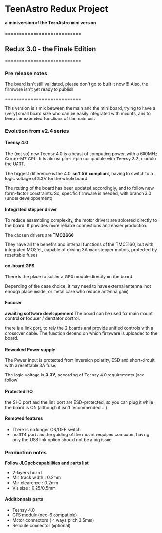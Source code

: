 # TeenAstro Redux Project
#### a mini version of the TeenAstro mini version
===========================

## Redux 3.0 - the Finale Edition


===========================
### Pre release notes
The board isn't still validated, please don't go to built it now !!!
Also, the firmware isn't yet ready to publish

===========================

This version is a mix between the main and the mini board, trying to have a (very) small board size who can be easily integrated with mounts, and to keep the extended functions of the main unit

### Evolution from v2.4 series

#### Teensy 4.0
The (not so) new Teensy 4.0 is a beast of computing power, with a 600MHz Cortex-M7 CPU.
It is almost pin-to-pin compatible with Teensy 3.2, modulo the UART.

The biggest difference is the 4.0 **isn't 5V compliant**, having to switch to a  logic voltage of 3.3V for the whole board.

The routing of the board has been updated accordingly, and to follow new form-factor constraints. So, specific firmware is needed, with branch 3.0 (under developpement)

#### Integrated stepper driver
To reduce assembling complexity, the motor drivers are soldered directly to the board.
It provides more reliable connections and easier production.

The chosen drivers are **TMC2660**

They have all the benefits and internal functions of the TMC5160, but with integrated MOSfet, capable of driving 3A max stepper motors, protected by resettable fuses

#### on-board GPS
There is the place to solder a GPS module directly on the board.

Depending of the case choice, it may need to have external antenna (not enough place inside, or metal case who reduce antenna gain)

#### Focuser
**awaiting software devloppement**
The board can be used for main mount control **or** focuser / derotator control.

there is a link port, to rely the 2 boards and provide unified controls with a crossover cable.
The function depend on which firmware is uploaded to the board.

#### Reworked Power supply
The Power input is protected from inversion polarity, ESD and short-circuit with a resettable 3A fuse.

The logic voltage is **3.3V**, according of Teensy 4.0 requirements (see follow)

#### Protected I/O
the SHC port and the link port are ESD-protected, so you can plug it while the board is ON (although it isn't recommended ...)

#### Removed features
* There is no longer ON/OFF switch
* no ST4 port : as the guiding of the mount requipes computer, having only the USB link option should not be a big issue



### Production notes

**Follow JLCpcb capabilities and parts list**

* 2-layers board
* Min track width : 0.2mm
* Min clearence : 0.2mm
* Via size : 0.25/0.5mm

#### Additionnals parts
* Teensy 4.0
* GPS module (neo-6 compatible)
* Motor connectors ( 4 ways pitch 3.5mm)
* Reticule connector (optional)